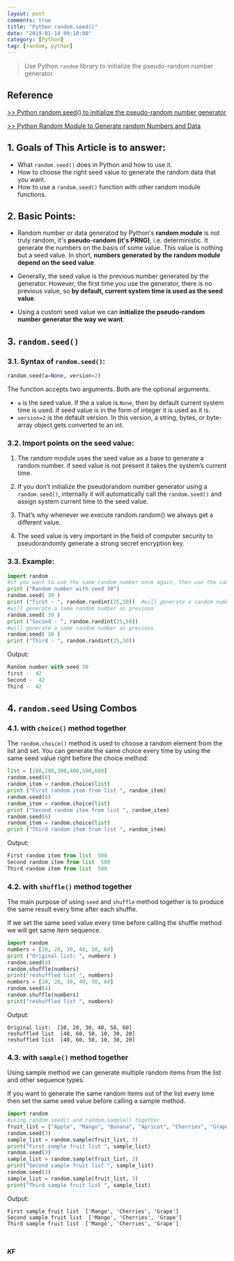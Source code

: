 ```yaml
---
layout: post
comments: true
title: "Python random.seed()"
date: "2019-01-14 09:10:00"
category: [Python]
tag: [random, python]
---
```


> Use Python `random` library to initialize the pseudo-random number generator.

<!--more-->

## Reference

[>> Python random.seed() to initialize the pseudo-random number generator](https://pynative.com/python-random-seed/)

[>> Python Random Module to Generate random Numbers and Data](https://pynative.com/python-random-module/)

## 1. Goals of This Article is to answer:
- What `random.seed()` does in Python and how to use it.
- How to choose the right seed value to generate the random data that you want.
- How to use a `random.seed()` function with other random module functions.

## 2. Basic Points:
- Random number or data generatod by Python's **random module** is not truly random, it's **pseudo-random (it's PRNG)**, i.e. deterministic. It generate the numbers on the basis of some value. This value is nothing but a seed value. In short, **numbers generated by the random module depend on the seed value**.

- Generally, the seed value is the previous number generated by the generator. However, the first time you use the generator, there is no previous value, so **by default, current system time is used as the seed value**.

- Using a custom seed value we can **initialize the pseudo-random number generator the way we want**.

## 3. `random.seed()`
### 3.1. Syntax of `random.seed()`:
```python
random.seed(a=None, version=2)
```

The function accepts two arguments. Both are the optional arguments.
- `a` is the seed value. If the a value is `None`, then by default current system time is used. if seed value is in the form of integer it is used as it is.
- `version=2` is the default version. In this version, a string, bytes, or byte-array object gets converted to an int.

### 3.2. Import points on the seed value:
1. The random module uses the seed value as a base to generate a random number. if seed value is not present it takes the system’s current time.

2. If you don’t initialize the pseudorandom number generator using a `random.seed()`, internally it will automatically call the `random.seed()`  and assign system current time to the seed value.
3. That’s why whenever we execute random.random() we always get a different value.
4. The seed value is very important in the field of computer security to pseudorandomly generate a strong secret encryption key.

### 3.3. Example:
```python
import random
#if you want to use the same random number once again, then use the same seed value
print ("Random number with seed 30")
random.seed( 30 )
print ("first - ", random.randint(25,50))  #will generate a random number
#will generate a same random number as previous
random.seed( 30 )
print ("Second - ", random.randint(25,50))
#will generate a same random number as previous
random.seed( 30 )
print ("Third - ", random.randint(25,50))
```
Output:
```python
Random number with seed 30
first -  42
Second -  42
Third -  42
```

## 4. `random.seed` Using Combos
### 4.1. with `choice()` method together
The `random.choice()` method is used to choose a random element from the list and set. You can generate the same choice every time by using the same seed value right before the choice  method:

```python
list = [100,200,300,400,500,600]
random.seed(6)
random_item = random.choice(list)
print ("First random item from list ", random_item)
random.seed(6)
random_item = random.choice(list)
print ("Second random item from list ", random_item)
random.seed(6)
random_item = random.choice(list)
print ("Third random item from list ", random_item)
```
Output: 
```python
First random item from list  500
Second random item from list  500
Third random item from list  500
```

### 4.2. with `shuffle()` method together
The main purpose of using `seed` and `shuffle` method together is to produce the same result every time after each shuffle.

If we set the same seed value every time before calling the shuffle method we will get same item sequence.
```python
import random
numbers = [10, 20, 30, 40, 50, 60]
print ("Original list: ", numbers )
random.seed(4)
random.shuffle(numbers)
print("reshuffled list ", numbers)
numbers = [10, 20, 30, 40, 50, 60]
random.seed(4)
random.shuffle(numbers)
print("reshuffled list ", numbers)
```
Output:
```
Original list:  [10, 20, 30, 40, 50, 60]
reshuffled list  [40, 60, 50, 10, 30, 20]
reshuffled list  [40, 60, 50, 10, 30, 20]
```
### 4.3. with `sample()` method together

Using sample method we can generate multiple random items from the list and other sequence types.

If you want to generate the same random items out of the list every time then set the same seed value before calling a sample method.

```python
import random
#using random.seed() and random.sample() together
fruit_list = ["Apple", "Mango", "Banana", "Apricot", "Cherries", "Grape", "Kiwi"]
random.seed(3)
sample_list = random.sample(fruit_list, 3)
print("First sample fruit list ", sample_list)
random.seed(3)
sample_list = random.sample(fruit_list, 3)
print("Second sample fruit list ", sample_list)
random.seed(3)
sample_list = random.sample(fruit_list, 3)
print("Third sample fruit list ", sample_list)
```
Output:
```
First sample fruit list  ['Mango', 'Cherries', 'Grape']
Second sample fruit list  ['Mango', 'Cherries', 'Grape']
Third sample fruit list  ['Mango', 'Cherries', 'Grape']
```

<br><br>***KF***
